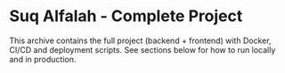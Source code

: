 # Suq Alfalah - Complete Project

This archive contains the full project (backend + frontend) with Docker, CI/CD and deployment scripts.
See sections below for how to run locally and in production.
